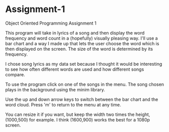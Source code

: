 # Assignment-1
Object Oriented Programming Assignment 1

This program will take in lyrics of a song and then display the word frequency and word count in a (hopefully) visually pleasing way.
I'll use a bar chart and a way I made up that lets the user choose the word which is then displayed on the screen. The size of the word is determined by its frequency.

I chose song lyrics as my data set because I thought it would be interesting to see how often different words are used and how different songs compare.

To use the program click on one of the songs in the menu. The song chosen plays in the background using the minim library.

Use the up and down arrow keys to switch between the bar chart and the word cloud.
Press 'm' to return to the menu at any time.

You can resize it if you want, but keep the width two times the height, (1000,500) for example. I think (1600,900) works the best for a 1080p screen.
